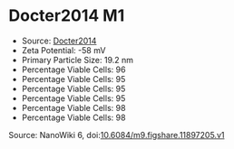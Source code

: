 <a name="material" />

# Docter2014 M1
<script type="application/ld+json">
  {
    "@context": "https://schema.org/",
    "@type": "ChemicalSubstance",
    "@id": "https://egonw.github.io/nanowiki/nanowiki334.html#material",
    "http://purl.org/dc/terms/conformsTo":
      {
        "@type": "CreativeWork",
        "@id": "https://bioschemas.org/profiles/ChemicalSubstance/0.4-RELEASE/"
      },
    "identfier": "334",
    "name": "Docter2014 M1",
    "url": "https://egonw.github.io/nanowiki/nanowiki334.html#material",
    "sameAs": "http://127.0.0.1/mediawiki/index.php/Special:URIResolver/Docter2014_M1"
  }
</script>


* Source: [Docter2014](articleDocter2014.md)
* Zeta Potential: -58 mV
* Primary Particle Size: 19.2 nm
* Percentage Viable Cells: 96 
* Percentage Viable Cells: 95 
* Percentage Viable Cells: 95 
* Percentage Viable Cells: 95 
* Percentage Viable Cells: 98 
* Percentage Viable Cells: 98 


Source: NanoWiki 6, doi:[10.6084/m9.figshare.11897205.v1](https://doi.org/10.6084/m9.figshare.11897205.v1)
